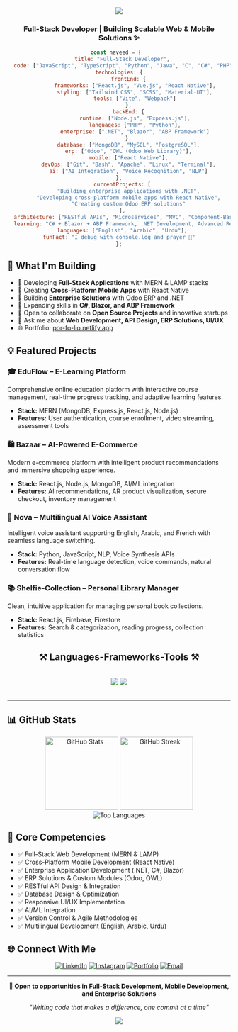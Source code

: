 <div align="center">
  <img src="https://capsule-render.vercel.app/api?type=waving&color=gradient&customColorList=12,14,19,20,24&height=200&section=header&text=Hi,%20I'm%20Naveed!%20👋&fontSize=50&fontAlignY=35&animation=twinkling"/>
</div>

<h3 align="center">Full-Stack Developer | Building Scalable Web & Mobile Solutions ✨</h3>

<div align="center">
  
  ```javascript
const naveed = {  
    title: "Full-Stack Developer",
    code: ["JavaScript", "TypeScript", "Python", "Java", "C", "C#", "PHP"], 
    technologies: {  
        frontEnd: {
            frameworks: ["React.js", "Vue.js", "React Native"],
            styling: ["Tailwind CSS", "SCSS", "Material-UI"],
            tools: ["Vite", "Webpack"]
        },
        backEnd: {
            runtime: ["Node.js", "Express.js"],
            languages: ["PHP", "Python"],
            enterprise: [".NET", "Blazor", "ABP Framework"]
        },
        database: ["MongoDB", "MySQL", "PostgreSQL"],
        erp: ["Odoo", "OWL (Odoo Web Library)"],
        mobile: ["React Native"],
        devOps: ["Git", "Bash", "Apache", "Linux", "Terminal"],
        ai: ["AI Integration", "Voice Recognition", "NLP"]
    },  
    currentProjects: [
        "Building enterprise applications with .NET",
        "Developing cross-platform mobile apps with React Native",
        "Creating custom Odoo ERP solutions"
    ],
    architecture: ["RESTful APIs", "Microservices", "MVC", "Component-Based Design"],
    learning: "C# + Blazor + ABP Framework, .NET Development, Advanced React Native", 
    languages: ["English", "Arabic", "Urdu"],
    funFact: "I debug with console.log and prayer 🙏"  
};
  ```
  
</div>

## 🚀 What I'm Building

- 🔭 Developing **Full-Stack Applications** with MERN & LAMP stacks
- 📱 Creating **Cross-Platform Mobile Apps** with React Native
- 🏢 Building **Enterprise Solutions** with Odoo ERP and .NET
- 🌱 Expanding skills in **C#, Blazor, and ABP Framework**
- 👯 Open to collaborate on **Open Source Projects** and innovative startups
- 💬 Ask me about **Web Development, API Design, ERP Solutions, UI/UX**
- 🌐 Portfolio: [por-fo-lio.netlify.app](https://por-fo-lio.netlify.app)

## 💡 Featured Projects

### 🎓 EduFlow – E-Learning Platform
Comprehensive online education platform with interactive course management, real-time progress tracking, and adaptive learning features.
- **Stack:** MERN (MongoDB, Express.js, React.js, Node.js)
- **Features:** User authentication, course enrollment, video streaming, assessment tools

### 🛍️ Bazaar – AI-Powered E-Commerce
Modern e-commerce platform with intelligent product recommendations and immersive shopping experience.
- **Stack:** React.js, Node.js, MongoDB, AI/ML integration
- **Features:** AI recommendations, AR product visualization, secure checkout, inventory management

### 🤖 Nova – Multilingual AI Voice Assistant
Intelligent voice assistant supporting English, Arabic, and French with seamless language switching.
- **Stack:** Python, JavaScript, NLP, Voice Synthesis APIs
- **Features:** Real-time language detection, voice commands, natural conversation flow

### 📚 Shelfie-Collection – Personal Library Manager
Clean, intuitive application for managing personal book collections.
- **Stack:** React.js, Firebase, Firestore
- **Features:** Search & categorization, reading progress, collection statistics

<h2 align="center">⚒ Languages-Frameworks-Tools ⚒</h2>
<br/>
<div align="center">
    <img src="https://skillicons.dev/icons?i=html,css,tailwind,sass,javascript,typescript,react,vue,nodejs,express,mongodb,mysql" />
    <img src="https://skillicons.dev/icons?i=postgres,php,python,java,c,cs,dotnet,firebase,vite,webpack,linux,git" /><br>
</div>
<br/>
<hr/>

## 📊 GitHub Stats

<div align="center">  
  <img src="https://github-readme-stats.vercel.app/api?username=naveed-gung&show_icons=true&theme=tokyonight" alt="GitHub Stats" height="165"/>
  <img src="https://github-readme-streak-stats.herokuapp.com/?user=naveed-gung&theme=tokyonight" alt="GitHub Streak" height="165"/>
</div>

<div align="center">
  <img src="https://github-readme-stats.vercel.app/api/top-langs/?username=naveed-gung&layout=compact&theme=tokyonight" alt="Top Languages"/>
</div>

## 🎯 Core Competencies

- ✅ Full-Stack Web Development (MERN & LAMP)
- ✅ Cross-Platform Mobile Development (React Native)
- ✅ Enterprise Application Development (.NET, C#, Blazor)
- ✅ ERP Solutions & Custom Modules (Odoo, OWL)
- ✅ RESTful API Design & Integration
- ✅ Database Design & Optimization
- ✅ Responsive UI/UX Implementation
- ✅ AI/ML Integration
- ✅ Version Control & Agile Methodologies
- ✅ Multilingual Development (English, Arabic, Urdu)

## 🌐 Connect With Me

<div align="center">
  
[![LinkedIn](https://img.shields.io/badge/LinkedIn-0077B5?style=for-the-badge&logo=linkedin&logoColor=white)](https://www.linkedin.com/in/naveed-sohail-gung-285645310)
[![Instagram](https://img.shields.io/badge/Instagram-E4405F?style=for-the-badge&logo=instagram&logoColor=white)](https://www.instagram.com/naveed._.gung)
[![Portfolio](https://img.shields.io/badge/Portfolio-000000?style=for-the-badge&logo=netlify&logoColor=white)](https://por-fo-lio.netlify.app)
[![Email](https://img.shields.io/badge/Email-D14836?style=for-the-badge&logo=gmail&logoColor=white)](mailto:naveedsohailg@gmail.com)
  
</div>

---

<div align="center">
  
  **💼 Open to opportunities in Full-Stack Development, Mobile Development, and Enterprise Solutions**
  
  *"Writing code that makes a difference, one commit at a time"*
  
</div>

<div align="center">
  <img src="https://capsule-render.vercel.app/api?type=waving&color=gradient&customColorList=12,14,19,20,24&height=100&section=footer"/>
</div>
